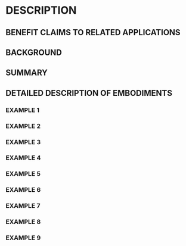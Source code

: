 # DESCRIPTION

## BENEFIT CLAIMS TO RELATED APPLICATIONS

## BACKGROUND

## SUMMARY

## DETAILED DESCRIPTION OF EMBODIMENTS

### EXAMPLE 1

### EXAMPLE 2

### EXAMPLE 3

### EXAMPLE 4

### EXAMPLE 5

### EXAMPLE 6

### EXAMPLE 7

### EXAMPLE 8

### EXAMPLE 9

